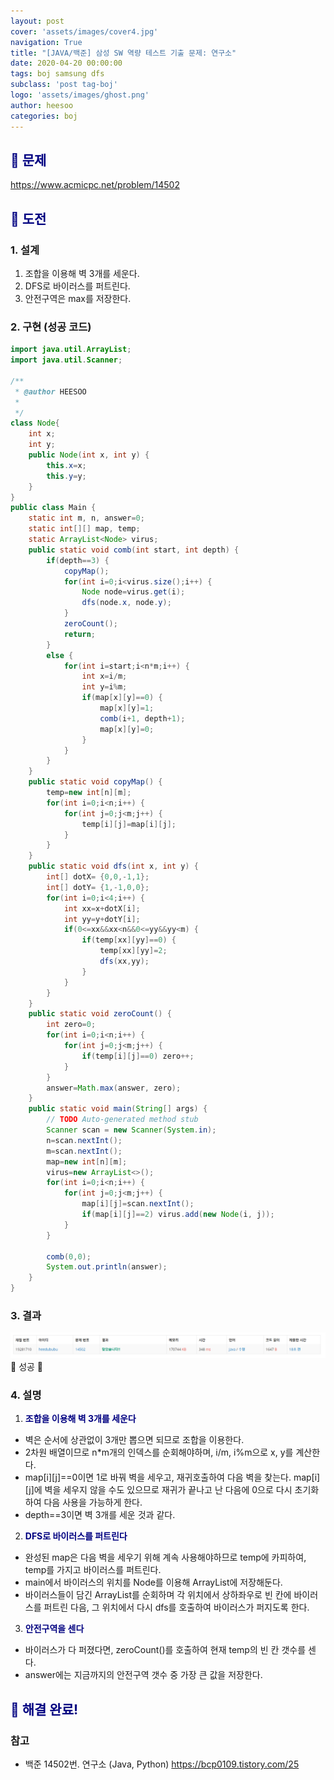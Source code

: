 ```yaml
---
layout: post
cover: 'assets/images/cover4.jpg'
navigation: True
title: "[JAVA/백준] 삼성 SW 역량 테스트 기출 문제: 연구소"
date: 2020-04-20 00:00:00
tags: boj samsung dfs
subclass: 'post tag-boj'
logo: 'assets/images/ghost.png'
author: heesoo
categories: boj
---
```

## <span style="color:navy">👀 문제</span>
<https://www.acmicpc.net/problem/14502>

## <span style="color:navy">👊 도전</span>

### 1. 설계
1. 조합을 이용해 벽 3개를 세운다.
2. DFS로 바이러스를 퍼트린다.
3. 안전구역은 max를 저장한다.

### 2. 구현 (성공 코드)
```java
import java.util.ArrayList;
import java.util.Scanner;

/**
 * @author HEESOO
 *
 */
class Node{
	int x;
	int y;
	public Node(int x, int y) {
		this.x=x;
		this.y=y;
	}
}
public class Main {
	static int m, n, answer=0;
	static int[][] map, temp;
	static ArrayList<Node> virus;
	public static void comb(int start, int depth) {
		if(depth==3) {
			copyMap();
			for(int i=0;i<virus.size();i++) {
				Node node=virus.get(i);
				dfs(node.x, node.y);
			}
			zeroCount();
			return;
		}
		else {
			for(int i=start;i<n*m;i++) {
				int x=i/m;
				int y=i%m;
				if(map[x][y]==0) {
					map[x][y]=1;
					comb(i+1, depth+1);
					map[x][y]=0;
				}
			}
		}
	}
	public static void copyMap() {
		temp=new int[n][m];
		for(int i=0;i<n;i++) {
			for(int j=0;j<m;j++) {
				temp[i][j]=map[i][j];
			}
		}
	}
	public static void dfs(int x, int y) {
		int[] dotX= {0,0,-1,1};
		int[] dotY= {1,-1,0,0};
		for(int i=0;i<4;i++) {
			int xx=x+dotX[i];
			int yy=y+dotY[i];
			if(0<=xx&&xx<n&&0<=yy&&yy<m) {
				if(temp[xx][yy]==0) {
					temp[xx][yy]=2;
					dfs(xx,yy);
				}
			}
		}
	}
	public static void zeroCount() {
		int zero=0;
		for(int i=0;i<n;i++) {
			for(int j=0;j<m;j++) {
				if(temp[i][j]==0) zero++;
			}
		}
		answer=Math.max(answer, zero);
	}
	public static void main(String[] args) {
		// TODO Auto-generated method stub
		Scanner scan = new Scanner(System.in);
		n=scan.nextInt();
		m=scan.nextInt();
		map=new int[n][m];
		virus=new ArrayList<>();
		for(int i=0;i<n;i++) {
			for(int j=0;j<m;j++) {
				map[i][j]=scan.nextInt();
				if(map[i][j]==2) virus.add(new Node(i, j));
			}			
		}
		
		comb(0,0);
		System.out.println(answer);
	}
}

 ```

### 3. 결과
![실행결과](./assets/images/200420_1.PNG)
🤟 성공 🤟  

### 4. 설명
1. **<span style="color:navy">조합을 이용해 벽 3개를 세운다</span>**
- 벽은 순서에 상관없이 3개만 뽑으면 되므로 조합을 이용한다.
- 2차원 배열이므로 n*m개의 인덱스를 순회해야하며, i/m, i%m으로 x, y를 계산한다.
- map[i][j]==0이면 1로 바꿔 벽을 세우고, 재귀호출하여 다음 벽을 찾는다. map[i][j]에 벽을 세우지 않을 수도 있으므로 재귀가 끝나고 난 다음에 0으로 다시 초기화하여 다음 사용을 가능하게 한다.
- depth==3이면 벽 3개를 세운 것과 같다.
2. **<span style="color:navy">DFS로 바이러스를 퍼트린다</span>**
- 완성된 map은 다음 벽을 세우기 위해 계속 사용해야하므로 temp에 카피하여, temp를 가지고 바이러스를 퍼트린다.
- main에서 바이러스의 위치를 Node를 이용해 ArrayList에 저장해둔다.
- 바이러스들이 담긴 ArrayList를 순회하며 각 위치에서 상하좌우로 빈 칸에 바이러스를 퍼트린 다음, 그 위치에서 다시 dfs를 호출하여 바이러스가 퍼지도록 한다.
3. **<span style="color:navy">안전구역을 센다</span>**
- 바이러스가 다 퍼졌다면, zeroCount()를 호출하여 현재 temp의 빈 칸 갯수를 센다.
- answer에는 지금까지의 안전구역 갯수 중 가장 큰 값을 저장한다.

## <span style="color:navy">👏 해결 완료!</span>

### 참고
- 백준 14502번. 연구소 (Java, Python) <https://bcp0109.tistory.com/25>
